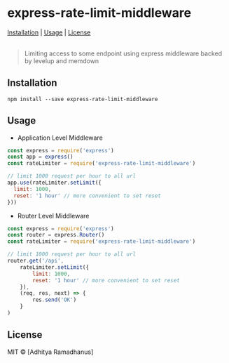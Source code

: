 # express-rate-limit-middleware
<p>
  <a href="#installation">Installation</a> |
  <a href="#usage">Usage</a> |
  <a href="#licenses">License</a>
  <br><br>
  <blockquote>
  Limiting access to some endpoint using express middleware backed by levelup and memdown 
  </blockquote>
</p>

Installation
------------
`npm install --save express-rate-limit-middleware`

Usage
------------
* Application Level Middleware
```js
const express = require('express')
const app = express()
const rateLimiter = require('express-rate-limit-middleware')

// limit 1000 request per hour to all url
app.use(rateLimiter.setLimit({
  limit: 1000, 
  reset: '1 hour' // more convenient to set reset
}))
```

* Router Level Middleware
```js
const express = require('express')
const router = express.Router()
const rateLimiter = require('express-rate-limit-middleware')

// limit 1000 request per hour to all url
router.get('/api', 
	rateLimiter.setLimit({
  		limit: 1000, 
  		reset: '1 hour' // more convenient to set reset
	}),
	(req, res, next) => {
		res.send('OK')
	}
)
```

License
----

MIT © [Adhitya Ramadhanus]
